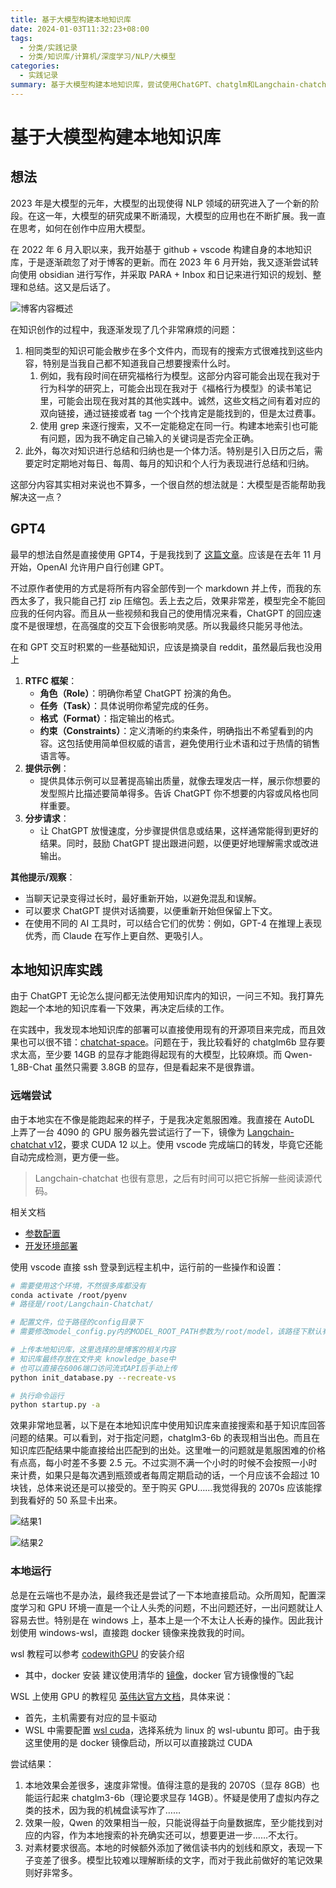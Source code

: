 ```yaml
---
title: 基于大模型构建本地知识库
date: 2024-01-03T11:32:23+08:00
tags:
  - 分类/实践记录
  - 分类/知识库/计算机/深度学习/NLP/大模型
categories:
  - 实践记录
summary: 基于大模型构建本地知识库，尝试使用ChatGPT、chatglm和Langchain-chatchat
---
```


# 基于大模型构建本地知识库

## 想法

2023 年是大模型的元年，大模型的出现使得 NLP 领域的研究进入了一个新的阶段。在这一年，大模型的研究成果不断涌现，大模型的应用也在不断扩展。我一直在思考，如何在创作中应用大模型。

在 2022 年 6 月入职以来，我开始基于 github + vscode 构建自身的本地知识库，于是逐渐疏忽了对于博客的更新。而在 2023 年 6 月开始，我又逐渐尝试转向使用 obsidian 进行写作，并采取 PARA + Inbox 和日记来进行知识的规划、整理和总结。这又是后话了。

![博客内容概述](/assets/20240103_基于大模型构建本地知识库/blog_overview.png)

在知识创作的过程中，我逐渐发现了几个非常麻烦的问题：

1. 相同类型的知识可能会散步在多个文件内，而现有的搜索方式很难找到这些内容，特别是当我自己都不知道我自己想要搜索什么时。
   1. 例如，我有段时间在研究福格行为模型。这部分内容可能会出现在我对于行为科学的研究上，可能会出现在我对于《福格行为模型》的读书笔记里，可能会出现在我对其的其他实践中。诚然，这些文档之间有着对应的双向链接，通过链接或者 tag 一个个找肯定是能找到的，但是太过费事。
   2. 使用 grep 来逐行搜索，又不一定能稳定在同一行。构建本地索引也可能有问题，因为我不确定自己输入的关键词是否完全正确。
2. 此外，每次对知识进行总结和归纳也是一个体力活。特别是引入日历之后，需要定时定期地对每日、每周、每月的知识和个人行为表现进行总结和归纳。

这部分内容其实相对来说也不算多，一个很自然的想法就是：大模型是否能帮助我解决这一点？

## GPT4

最早的想法自然是直接使用 GPT4，于是我找到了 [这篇文章](https://sspai.com/post/84325)。应该是在去年 11 月开始，OpenAI 允许用户自行创建 GPT。

不过原作者使用的方式是将所有内容全部传到一个 markdown 并上传，而我的东西太多了，我只能自己打 zip 压缩包。丢上去之后，效果非常差，模型完全不能回应我的任何内容。而且从一些视频和我自己的使用情况来看，ChatGPT 的回应速度不是很理想，在高强度的交互下会很影响灵感。所以我最终只能另寻他法。

在和 GPT 交互时积累的一些基础知识，应该是摘录自 reddit，虽然最后我也没用上

1. **RTFC 框架**：
    - **角色（Role）**：明确你希望 ChatGPT 扮演的角色。
    - **任务（Task）**：具体说明你希望完成的任务。
    - **格式（Format）**：指定输出的格式。
    - **约束（Constraints）**：定义清晰的约束条件，明确指出不希望看到的内容。这包括使用简单但权威的语言，避免使用行业术语和过于热情的销售语言等。
2. **提供示例**：
    - 提供具体示例可以显著提高输出质量，就像去理发店一样，展示你想要的发型照片比描述要简单得多。告诉 ChatGPT 你不想要的内容或风格也同样重要。
3. **分步请求**：
    - 让 ChatGPT 放慢速度，分步骤提供信息或结果，这样通常能得到更好的结果。同时，鼓励 ChatGPT 提出跟进问题，以便更好地理解需求或改进输出。

**其他提示/观察**：

- 当聊天记录变得过长时，最好重新开始，以避免混乱和误解。
- 可以要求 ChatGPT 提供对话摘要，以便重新开始但保留上下文。
- 在使用不同的 AI 工具时，可以结合它们的优势：例如，GPT-4 在推理上表现优秀，而 Claude 在写作上更自然、更吸引人。

## 本地知识库实践

由于 ChatGPT 无论怎么提问都无法使用知识库内的知识，一问三不知。我打算先跑起一个本地的知识库看一下效果，再决定后续的工作。

在实践中，我发现本地知识库的部署可以直接使用现有的开源项目来完成，而且效果也可以很不错：[chatchat-space](https://github.com/chatchat-space/Langchain-Chatchat?tab=readme-ov-file)。问题在于，我比较看好的 chatglm6b 显存要求太高，至少要 14GB 的显存才能跑得起现有的大模型，比较麻烦。而 Qwen-1_8B-Chat 虽然只需要 3.8GB 的显存，但是看起来不是很靠谱。

### 远端尝试

由于本地实在不像是能跑起来的样子，于是我决定氪服困难。我直接在 AutoDL 上弄了一台 4090 的 GPU 服务器先尝试运行了一下，镜像为 [Langchain-chatchat v12](https://www.codewithgpu.com/i/chatchat-space/Langchain-Chatchat/Langchain-Chatchat)，要求 CUDA 12 以上。使用 vscode 完成端口的转发，毕竟它还能自动完成检测，更方便一些。

> Langchain-chatchat 也很有意思，之后有时间可以把它拆解一些阅读源代码。

相关文档

- [参数配置](https://github.com/chatchat-space/Langchain-Chatchat/wiki/%E5%8F%82%E6%95%B0%E9%85%8D%E7%BD%AE)
- [开发环境部署](https://github.com/chatchat-space/Langchain-Chatchat/wiki/%E5%BC%80%E5%8F%91%E7%8E%AF%E5%A2%83%E9%83%A8%E7%BD%B2#docker-%E9%83%A8%E7%BD%B2)

使用 vscode 直接 ssh 登录到远程主机中，运行前的一些操作和设置：

```bash
# 需要使用这个环境，不然很多库都没有
conda activate /root/pyenv
# 路径是/root/Langchain-Chatchat/

# 配置文件，位于路径的config目录下
# 需要修改model_config.py内的MODEL_ROOT_PATH参数为/root/model，该路径下默认有chatglm-6b。

# 上传本地知识库，这里选择的是博客的相关内容
# 知识库最终存放在文件夹 knowledge_base中
# 也可以直接在6006端口访问流式API后手动上传
python init_database.py --recreate-vs

# 执行命令运行
python startup.py -a
```

效果非常地显著，以下是在本地知识库中使用知识库来直接搜索和基于知识库回答问题的结果。可以看到，对于指定问题，chatglm3-6b 的表现相当出色。而且在知识库匹配结果中能直接给出匹配到的出处。这里唯一的问题就是氪服困难的价格有点高，每小时差不多要 2.5 元。不过实测不满一个小时的时候不会按照一小时来计费，如果只是每次遇到瓶颈或者每周定期启动的话，一个月应该不会超过 10 块钱，总体来说还是可以接受的。至于购买 GPU……我觉得我的 2070s 应该能撑到我看好的 50 系显卡出来。

![结果1](/assets/20240103_基于大模型构建本地知识库/result_1.png)

![结果2](/assets/20240103_基于大模型构建本地知识库/result_2.png)

### 本地运行

总是在云端也不是办法，最终我还是尝试了一下本地直接启动。众所周知，配置深度学习和 GPU 环境一直是一个让人头秃的问题，不出问题还好，一出问题就让人容易去世。特别是在 windows 上，基本上是一个不太让人长寿的操作。因此我计划使用 windows-wsl，直接跑 docker 镜像来挽救我的时间。

wsl 教程可以参考 [codewithGPU](https://www.codewithgpu.com/docs/nvidia-docker/) 的安装介绍

- 其中，docker 安装 建议使用清华的 [镜像](https://mirrors.tuna.tsinghua.edu.cn/help/docker-ce/)，docker 官方镜像慢的飞起

WSL 上使用 GPU 的教程见 [英伟达官方文档](https://docs.nvidia.com/cuda/wsl-user-guide/index.html#getting-started-with-cuda-on-wsl)，具体来说：

- 首先，主机需要有对应的显卡驱动
- WSL 中需要配置 [wsl cuda](https://developer.nvidia.com/cuda-downloads?target_os=Linux&target_arch=x86_64&Distribution=WSL-Ubuntu&target_version=2.0&target_type=deb_local)，选择系统为 linux 的 wsl-ubuntu 即可。由于我这里使用的是 docker 镜像启动，所以可以直接跳过 CUDA

尝试结果：

1. 本地效果会差很多，速度非常慢。值得注意的是我的 2070S（显存 8GB）也能运行起来 chatglm3-6b（理论要求显存 14GB）。怀疑是使用了虚拟内存之类的技术，因为我的机械盘读写炸了……
2. 效果一般，Qwen 的效果相当一般，只能说得益于向量数据库，至少能找到对应的内容，作为本地搜索的补充确实还可以，想要更进一步……不太行。
3. 对素材要求很高。本地的时候额外添加了微信读书内的划线和原文，表现一下子变差了很多。模型比较难以理解断续的文字，而对于我此前做好的笔记效果则好非常多。